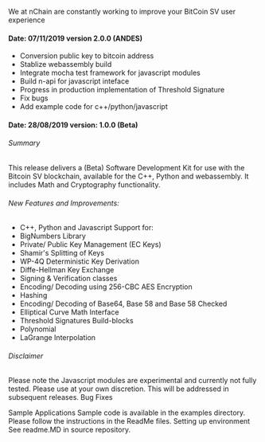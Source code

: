 We at nChain are constantly working to improve your BitCoin SV user experience

#### Date: 07/11/2019 version 2.0.0 (ANDES)
- Conversion public key to bitcoin address
- Stablize webassembly build
- Integrate mocha test framework for javascript modules
- Build n-api for javascript inteface
- Progress in production implementation of Threshold Signature
- Fix bugs
- Add example code for c++/python/javascript

#### Date: 28/08/2019 version: 1.0.0 (Beta)
###### Summary
This release delivers a (Beta) Software Development Kit for use with the Bitcoin SV blockchain, available for the C++, Python and webassembly. It includes Math and Cryptography functionality. 
###### New Features and Improvements:
- C++, Python and Javascript Support for:
- BigNumbers Library
- Private/ Public Key Management (EC Keys)
- Shamir's Splitting of Keys
- WP-4Q Deterministic Key Derivation
- Diffe-Hellman Key Exchange
- Signing & Verification classes
- Encoding/ Decoding using 256-CBC AES Encryption
- Hashing
- Encoding/ Decoding of Base64, Base 58 and Base 58 Checked
- Elliptical Curve Math Interface
- Threshold Signatures Build-blocks
- Polynomial
- LaGrange Interpolation

###### Disclaimer
Please note the Javascript modules are experimental and currently not fully tested. Please use at your own discretion. This will be addressed in subsequent releases. 
Bug Fixes

Sample Applications
Sample code is available in the examples directory. Please follow the instructions in the ReadMe files. 
Setting up environment
See readme.MD in source repository.

